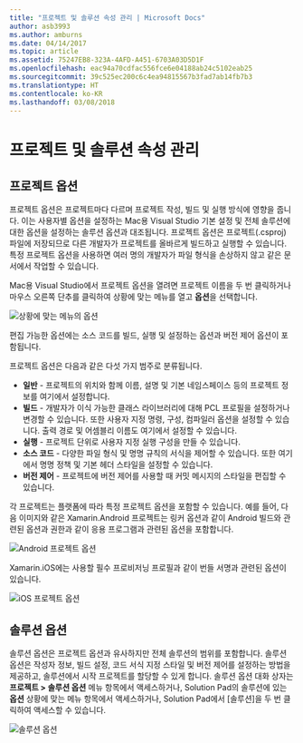 ```yaml
---
title: "프로젝트 및 솔루션 속성 관리 | Microsoft Docs"
author: asb3993
ms.author: amburns
ms.date: 04/14/2017
ms.topic: article
ms.assetid: 75247EB8-323A-4AFD-A451-6703A03D5D1F
ms.openlocfilehash: eac94a70cdfac556fce6e04188ab24c5102eab25
ms.sourcegitcommit: 39c525ec200c6c4ea94815567b3fad7ab14fb7b3
ms.translationtype: HT
ms.contentlocale: ko-KR
ms.lasthandoff: 03/08/2018
---
```

# <a name="managing-project-and-solution-properties"></a>프로젝트 및 솔루션 속성 관리

## <a name="project-options"></a>프로젝트 옵션

프로젝트 옵션은 프로젝트마다 다르며 프로젝트 작성, 빌드 및 실행 방식에 영향을 줍니다. 이는 사용자별 옵션을 설정하는 Mac용 Visual Studio 기본 설정 및 전체 솔루션에 대한 옵션을 설정하는 솔루션 옵션과 대조됩니다. 프로젝트 옵션은 프로젝트(.csproj) 파일에 저장되므로 다른 개발자가 프로젝트를 올바르게 빌드하고 실행할 수 있습니다. 특정 프로젝트 옵션을 사용하면 여러 명의 개발자가 파일 형식을 손상하지 않고 같은 문서에서 작업할 수 있습니다.

Mac용 Visual Studio에서 프로젝트 옵션을 열려면 프로젝트 이름을 두 번 클릭하거나 마우스 오른쪽 단추를 클릭하여 상황에 맞는 메뉴를 열고 **옵션**을 선택합니다.

 ![상황에 맞는 메뉴의 옵션](media/projects-and-solutions-image2.png)

편집 가능한 옵션에는 소스 코드를 빌드, 실행 및 설정하는 옵션과 버전 제어 옵션이 포함됩니다.

프로젝트 옵션은 다음과 같은 다섯 가지 범주로 분류됩니다.

* **일반** - 프로젝트의 위치와 함께 이름, 설명 및 기본 네임스페이스 등의 프로젝트 정보를 여기에서 설정합니다.
* **빌드** - 개발자가 이식 가능한 클래스 라이브러리에 대해 PCL 프로필을 설정하거나 변경할 수 있습니다. 또한 사용자 지정 명령, 구성, 컴파일러 옵션을 설정할 수 있습니다. 출력 경로 및 어셈블리 이름도 여기에서 설정할 수 있습니다.
* **실행** - 프로젝트 단위로 사용자 지정 실행 구성을 만들 수 있습니다.
* **소스 코드** - 다양한 파일 형식 및 명명 규칙의 서식을 제어할 수 있습니다. 또한 여기에서 명명 정책 및 기본 헤더 스타일을 설정할 수 있습니다.
* **버전 제어** - 프로젝트에 버전 제어를 사용할 때 커밋 메시지의 스타일을 편집할 수 있습니다.

각 프로젝트는 플랫폼에 따라 특정 프로젝트 옵션을 포함할 수 있습니다. 예를 들어, 다음 이미지와 같은 Xamarin.Android 프로젝트는 링커 옵션과 같이 Android 빌드와 관련된 옵션과 권한과 같이 응용 프로그램과 관련된 옵션을 포함합니다.

 ![Android 프로젝트 옵션](media/projects-and-solutions-image5.png)

Xamarin.iOS에는 사용할 필수 프로비저닝 프로필과 같이 번들 서명과 관련된 옵션이 있습니다.

 ![iOS 프로젝트 옵션](media/projects-and-solutions-image6.png)

## <a name="solution-options"></a>솔루션 옵션 

솔루션 옵션은 프로젝트 옵션과 유사하지만 전체 솔루션의 범위를 포함합니다. 솔루션 옵션은 작성자 정보, 빌드 설정, 코드 서식 지정 스타일 및 버전 제어를 설정하는 방법을 제공하고, 솔루션에서 시작 프로젝트를 할당할 수 있게 합니다.  솔루션 옵션 대화 상자는 **프로젝트 > 솔루션 옵션** 메뉴 항목에서 액세스하거나, Solution Pad의 솔루션에 있는 **옵션** 상황에 맞는 메뉴 항목에서 액세스하거나, Solution Pad에서 [솔루션]을 두 번 클릭하여 액세스할 수 있습니다.

 ![솔루션 옵션](media/projects-and-solutions-image7.png)
